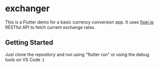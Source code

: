 # exchanger

This is a Flutter demo for a basic currency conversion app. It uses [fixer.io](http://fixer.io) RESTful API to fetch current exchange rates.

## Getting Started

Just clone the repository and run using "flutter run" or using the debug tools on VS Code :)

